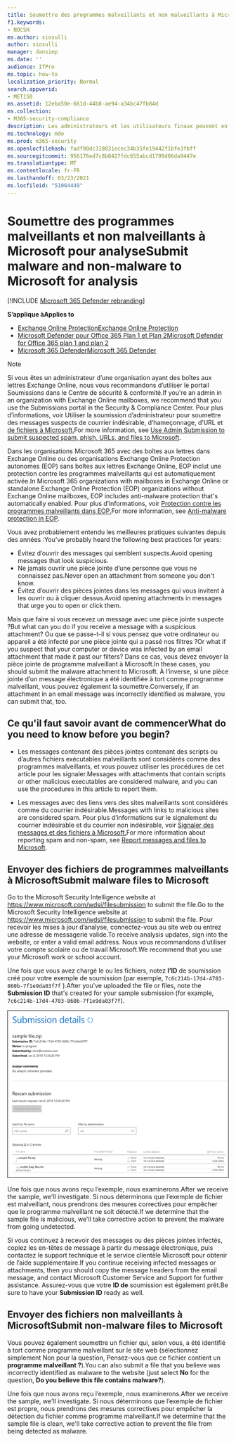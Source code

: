 ```yaml
---
title: Soumettre des programmes malveillants et non malveillants à Microsoft pour analyse
f1.keywords:
- NOCSH
ms.author: siosulli
author: siosulli
manager: dansimp
ms.date: ''
audience: ITPro
ms.topic: how-to
localization_priority: Normal
search.appverid:
- MET150
ms.assetid: 12eba50e-661d-44b8-ae94-a34bc47fb84d
ms.collection:
- M365-security-compliance
description: Les administrateurs et les utilisateurs finaux peuvent en savoir plus sur l’envoi de programmes malveillants non détectés ou de pièces jointes mal identifiées à Microsoft pour analyse.
ms.technology: mdo
ms.prod: m365-security
ms.openlocfilehash: fadf90dc318031ecec34b35fe19442f1bfe3fbff
ms.sourcegitcommit: 956176ed7c8b8427fdc655abcd1709d86da9447e
ms.translationtype: MT
ms.contentlocale: fr-FR
ms.lasthandoff: 03/23/2021
ms.locfileid: "51064449"
---
```

# <a name="submit-malware-and-non-malware-to-microsoft-for-analysis"></a><span data-ttu-id="f3660-103">Soumettre des programmes malveillants et non malveillants à Microsoft pour analyse</span><span class="sxs-lookup"><span data-stu-id="f3660-103">Submit malware and non-malware to Microsoft for analysis</span></span>

[!INCLUDE [Microsoft 365 Defender rebranding](../includes/microsoft-defender-for-office.md)]

<span data-ttu-id="f3660-104">**S’applique à**</span><span class="sxs-lookup"><span data-stu-id="f3660-104">**Applies to**</span></span>
- [<span data-ttu-id="f3660-105">Exchange Online Protection</span><span class="sxs-lookup"><span data-stu-id="f3660-105">Exchange Online Protection</span></span>](exchange-online-protection-overview.md)
- [<span data-ttu-id="f3660-106">Microsoft Defender pour Office 365 Plan 1 et Plan 2</span><span class="sxs-lookup"><span data-stu-id="f3660-106">Microsoft Defender for Office 365 plan 1 and plan 2</span></span>](defender-for-office-365.md)
- [<span data-ttu-id="f3660-107">Microsoft 365 Defender</span><span class="sxs-lookup"><span data-stu-id="f3660-107">Microsoft 365 Defender</span></span>](../defender/microsoft-365-defender.md)

> [!NOTE]
> <span data-ttu-id="f3660-108">Si vous êtes un administrateur d’une organisation ayant des boîtes aux lettres Exchange Online, nous vous recommandons d’utiliser le portail Soumissions dans le Centre de sécurité & conformité.</span><span class="sxs-lookup"><span data-stu-id="f3660-108">If you're an admin in an organization with Exchange Online mailboxes, we recommend that you use the Submissions portal in the Security & Compliance Center.</span></span> <span data-ttu-id="f3660-109">Pour plus d’informations, voir Utiliser la soumission d’administrateur pour soumettre des messages suspects de courrier indésirable, d’hameçonnage, d’URL et [de fichiers à Microsoft.](admin-submission.md)</span><span class="sxs-lookup"><span data-stu-id="f3660-109">For more information, see [Use Admin Submission to submit suspected spam, phish, URLs, and files to Microsoft](admin-submission.md).</span></span>

<span data-ttu-id="f3660-110">Dans les organisations Microsoft 365 avec des boîtes aux lettres dans Exchange Online ou des organisations Exchange Online Protection autonomes (EOP) sans boîtes aux lettres Exchange Online, EOP inclut une protection contre les programmes malveillants qui est automatiquement activée.</span><span class="sxs-lookup"><span data-stu-id="f3660-110">In Microsoft 365 organizations with mailboxes in Exchange Online or standalone Exchange Online Protection (EOP) organizations without Exchange Online mailboxes, EOP includes anti-malware protection that's automatically enabled.</span></span> <span data-ttu-id="f3660-111">Pour plus d’informations, voir [Protection contre les programmes malveillants dans EOP.](anti-malware-protection.md)</span><span class="sxs-lookup"><span data-stu-id="f3660-111">For more information, see [Anti-malware protection in EOP](anti-malware-protection.md).</span></span>

<span data-ttu-id="f3660-112">Vous avez probablement entendu les meilleures pratiques suivantes depuis des années :</span><span class="sxs-lookup"><span data-stu-id="f3660-112">You've probably heard the following best practices for years:</span></span>

- <span data-ttu-id="f3660-113">Évitez d’ouvrir des messages qui semblent suspects.</span><span class="sxs-lookup"><span data-stu-id="f3660-113">Avoid opening messages that look suspicious.</span></span>
- <span data-ttu-id="f3660-114">Ne jamais ouvrir une pièce jointe d’une personne que vous ne connaissez pas.</span><span class="sxs-lookup"><span data-stu-id="f3660-114">Never open an attachment from someone you don't know.</span></span>
- <span data-ttu-id="f3660-115">Évitez d’ouvrir des pièces jointes dans les messages qui vous invitent à les ouvrir ou à cliquer dessus.</span><span class="sxs-lookup"><span data-stu-id="f3660-115">Avoid opening attachments in messages that urge you to open or click them.</span></span>

<span data-ttu-id="f3660-116">Mais que faire si vous recevez un message avec une pièce jointe suspecte ?</span><span class="sxs-lookup"><span data-stu-id="f3660-116">But what can you do if you receive a message with a suspicious attachment?</span></span> <span data-ttu-id="f3660-117">Ou que se passe-t-il si vous pensez que votre ordinateur ou appareil a été infecté par une pièce jointe qui a passé nos filtres ?</span><span class="sxs-lookup"><span data-stu-id="f3660-117">Or what if you suspect that your computer or device was infected by an email attachment that made it past our filters?</span></span> <span data-ttu-id="f3660-118">Dans ce cas, vous devez envoyer la pièce jointe de programme malveillant à Microsoft.</span><span class="sxs-lookup"><span data-stu-id="f3660-118">In these cases, you should submit the malware attachment to Microsoft.</span></span> <span data-ttu-id="f3660-119">À l’inverse, si une pièce jointe d’un message électronique a été identifiée à tort comme programme malveillant, vous pouvez également la soumettre.</span><span class="sxs-lookup"><span data-stu-id="f3660-119">Conversely, if an attachment in an email message was incorrectly identified as malware, you can submit that, too.</span></span>

## <a name="what-do-you-need-to-know-before-you-begin"></a><span data-ttu-id="f3660-120">Ce qu'il faut savoir avant de commencer</span><span class="sxs-lookup"><span data-stu-id="f3660-120">What do you need to know before you begin?</span></span>

- <span data-ttu-id="f3660-121">Les messages contenant des pièces jointes contenant des scripts ou d’autres fichiers exécutables malveillants sont considérés comme des programmes malveillants, et vous pouvez utiliser les procédures de cet article pour les signaler.</span><span class="sxs-lookup"><span data-stu-id="f3660-121">Messages with attachments that contain scripts or other malicious executables are considered malware, and you can use the procedures in this article to report them.</span></span>

- <span data-ttu-id="f3660-122">Les messages avec des liens vers des sites malveillants sont considérés comme du courrier indésirable.</span><span class="sxs-lookup"><span data-stu-id="f3660-122">Messages with links to malicious sites are considered spam.</span></span> <span data-ttu-id="f3660-123">Pour plus d’informations sur le signalement du courrier indésirable et du courrier non indésirable, voir [Signaler des messages et des fichiers à Microsoft.](report-junk-email-messages-to-microsoft.md)</span><span class="sxs-lookup"><span data-stu-id="f3660-123">For more information about reporting spam and non-spam, see [Report messages and files to Microsoft](report-junk-email-messages-to-microsoft.md).</span></span>

## <a name="submit-malware-files-to-microsoft"></a><span data-ttu-id="f3660-124">Envoyer des fichiers de programmes malveillants à Microsoft</span><span class="sxs-lookup"><span data-stu-id="f3660-124">Submit malware files to Microsoft</span></span>

<span data-ttu-id="f3660-125">Go to the Microsoft Security Intelligence website at <https://www.microsoft.com/wdsi/filesubmission> to submit the file.</span><span class="sxs-lookup"><span data-stu-id="f3660-125">Go to the Microsoft Security Intelligence website at <https://www.microsoft.com/wdsi/filesubmission> to submit the file.</span></span> <span data-ttu-id="f3660-126">Pour recevoir les mises à jour d’analyse, connectez-vous au site web ou entrez une adresse de messagerie valide.</span><span class="sxs-lookup"><span data-stu-id="f3660-126">To receive analysis updates, sign into the website, or enter a valid email address.</span></span> <span data-ttu-id="f3660-127">Nous vous recommandons d’utiliser votre compte scolaire ou de travail Microsoft.</span><span class="sxs-lookup"><span data-stu-id="f3660-127">We recommend that you use your Microsoft work or school account.</span></span>

<span data-ttu-id="f3660-128">Une fois que vous avez chargé le ou les fichiers, notez **l’ID** de soumission créé pour votre exemple de soumission (par exemple, `7c6c214b-17d4-4703-860b-7f1e9da03f7f` ).</span><span class="sxs-lookup"><span data-stu-id="f3660-128">After you've uploaded the file or files, note the **Submission ID** that's created for your sample submission (for example, `7c6c214b-17d4-4703-860b-7f1e9da03f7f`).</span></span>

![Détails de la soumission affichés sur le site Windows Defender Security Intelligence](../../media/EOP-Malware-Protection-Center.png)

<span data-ttu-id="f3660-130">Une fois que nous avons reçu l’exemple, nous examinerons.</span><span class="sxs-lookup"><span data-stu-id="f3660-130">After we receive the sample, we'll investigate.</span></span> <span data-ttu-id="f3660-131">Si nous déterminons que l’exemple de fichier est malveillant, nous prendrons des mesures correctives pour empêcher que le programme malveillant ne soit détecté.</span><span class="sxs-lookup"><span data-stu-id="f3660-131">If we determine that the sample file is malicious, we'll take corrective action to prevent the malware from going undetected.</span></span>

<span data-ttu-id="f3660-132">Si vous continuez à recevoir des messages ou des pièces jointes infectés, copiez les en-têtes de message à partir du message électronique, puis contactez le support technique et le service clientèle Microsoft pour obtenir de l’aide supplémentaire.</span><span class="sxs-lookup"><span data-stu-id="f3660-132">If you continue receiving infected messages or attachments, then you should copy the message headers from the email message, and contact Microsoft Customer Service and Support for further assistance.</span></span> <span data-ttu-id="f3660-133">Assurez-vous que votre **ID de** soumission est également prêt.</span><span class="sxs-lookup"><span data-stu-id="f3660-133">Be sure to have your **Submission ID** ready as well.</span></span>

## <a name="submit-non-malware-files-to-microsoft"></a><span data-ttu-id="f3660-134">Envoyer des fichiers non malveillants à Microsoft</span><span class="sxs-lookup"><span data-stu-id="f3660-134">Submit non-malware files to Microsoft</span></span>

<span data-ttu-id="f3660-135">Vous pouvez également soumettre un fichier qui, selon vous, a  été identifié à tort comme programme malveillant sur le site web (sélectionnez simplement Non pour la question, Pensez-vous que ce fichier contient un **programme malveillant ?**).</span><span class="sxs-lookup"><span data-stu-id="f3660-135">You can also submit a file that you believe was incorrectly identified as malware to the website (just select **No** for the question, **Do you believe this file contains malware?**).</span></span>

<span data-ttu-id="f3660-136">Une fois que nous avons reçu l’exemple, nous examinerons.</span><span class="sxs-lookup"><span data-stu-id="f3660-136">After we receive the sample, we'll investigate.</span></span> <span data-ttu-id="f3660-137">Si nous déterminons que l’exemple de fichier est propre, nous prendrons des mesures correctives pour empêcher la détection du fichier comme programme malveillant.</span><span class="sxs-lookup"><span data-stu-id="f3660-137">If we determine that the sample file is clean, we'll take corrective action to prevent the file from being detected as malware.</span></span>
